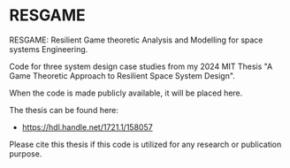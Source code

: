 # RESGAME
RESGAME: Resilient Game theoretic Analysis and Modelling for space systems Engineering.

Code for three system design case studies from my 2024 MIT Thesis "A Game Theoretic Approach to Resilient Space System Design".

When the code is made publicly available, it will be placed here.

The thesis can be found here:
- https://hdl.handle.net/1721.1/158057


Please cite this thesis if this code is utilized for any research or publication purpose. 
